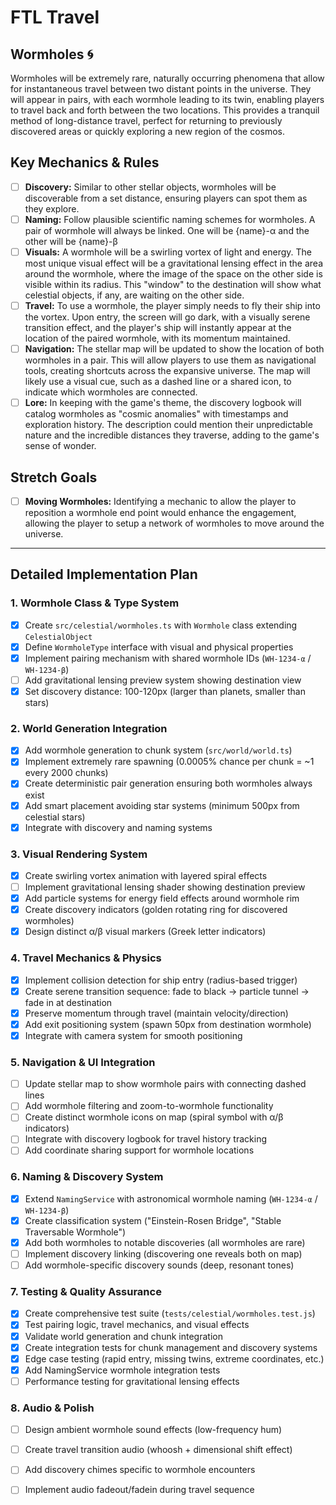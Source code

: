 # FTL Travel

## Wormholes 🌀
Wormholes will be extremely rare, naturally occurring phenomena that allow for instantaneous travel between two distant points in the universe. They will appear in pairs, with each wormhole leading to its twin, enabling players to travel back and forth between the two locations. This provides a tranquil method of long-distance travel, perfect for returning to previously discovered areas or quickly exploring a new region of the cosmos.

## Key Mechanics & Rules
- [ ] **Discovery:** Similar to other stellar objects, wormholes will be discoverable from a set distance, ensuring players can spot them as they explore.
- [ ] **Naming:** Follow plausible scientific naming schemes for wormholes.  A pair of wormhole will always be linked.  One will be {name}-α and the other will be {name}-β
- [ ] **Visuals:** A wormhole will be a swirling vortex of light and energy. The most unique visual effect will be a gravitational lensing effect  in the area around the wormhole, where the image of the space on the other side is visible within its radius. This "window" to the destination will show what celestial objects, if any, are waiting on the other side.
- [ ] **Travel:** To use a wormhole, the player simply needs to fly their ship into the vortex. Upon entry, the screen will go dark, with a visually serene transition effect, and the player's ship will instantly appear at the location of the paired wormhole, with its momentum maintained.
- [ ] **Navigation:** The stellar map will be updated to show the location of both wormholes in a pair. This will allow players to use them as navigational tools, creating shortcuts across the expansive universe. The map will likely use a visual cue, such as a dashed line or a shared icon, to indicate which wormholes are connected.
- [ ] **Lore:** In keeping with the game's theme, the discovery logbook will catalog wormholes as "cosmic anomalies" with timestamps and exploration history. The description could mention their unpredictable nature and the incredible distances they traverse, adding to the game's sense of wonder.

## Stretch Goals
- [ ] **Moving Wormholes:** Identifying a mechanic to allow the player to reposition a wormhole end point would enhance the engagement, allowing the player to setup a network of wormholes to move around the universe.

---

## Detailed Implementation Plan

### 1. **Wormhole Class & Type System** 
- [x] Create `src/celestial/wormholes.ts` with `Wormhole` class extending `CelestialObject`
- [x] Define `WormholeType` interface with visual and physical properties
- [x] Implement pairing mechanism with shared wormhole IDs (`WH-1234-α` / `WH-1234-β`)
- [ ] Add gravitational lensing preview system showing destination view
- [x] Set discovery distance: 100-120px (larger than planets, smaller than stars)

### 2. **World Generation Integration**
- [x] Add wormhole generation to chunk system (`src/world/world.ts`)
- [x] Implement extremely rare spawning (0.0005% chance per chunk = ~1 every 2000 chunks)
- [x] Create deterministic pair generation ensuring both wormholes always exist
- [x] Add smart placement avoiding star systems (minimum 500px from celestial stars)
- [x] Integrate with discovery and naming systems

### 3. **Visual Rendering System**
- [x] Create swirling vortex animation with layered spiral effects
- [ ] Implement gravitational lensing shader showing destination preview
- [x] Add particle systems for energy field effects around wormhole rim
- [x] Create discovery indicators (golden rotating ring for discovered wormholes)
- [x] Design distinct α/β visual markers (Greek letter indicators)

### 4. **Travel Mechanics & Physics**
- [x] Implement collision detection for ship entry (radius-based trigger)
- [x] Create serene transition sequence: fade to black → particle tunnel → fade in at destination  
- [x] Preserve momentum through travel (maintain velocity/direction)
- [x] Add exit positioning system (spawn 50px from destination wormhole)
- [x] Integrate with camera system for smooth positioning

### 5. **Navigation & UI Integration**
- [ ] Update stellar map to show wormhole pairs with connecting dashed lines
- [ ] Add wormhole filtering and zoom-to-wormhole functionality  
- [ ] Create distinct wormhole icons on map (spiral symbol with α/β indicators)
- [ ] Integrate with discovery logbook for travel history tracking
- [ ] Add coordinate sharing support for wormhole locations

### 6. **Naming & Discovery System**
- [x] Extend `NamingService` with astronomical wormhole naming (`WH-1234-α` / `WH-1234-β`)
- [x] Create classification system ("Einstein-Rosen Bridge", "Stable Traversable Wormhole")
- [x] Add both wormholes to notable discoveries (all wormholes are rare)
- [ ] Implement discovery linking (discovering one reveals both on map)
- [ ] Add wormhole-specific discovery sounds (deep, resonant tones)

### 7. **Testing & Quality Assurance**
- [x] Create comprehensive test suite (`tests/celestial/wormholes.test.js`)
- [x] Test pairing logic, travel mechanics, and visual effects
- [x] Validate world generation and chunk integration
- [x] Create integration tests for chunk management and discovery systems
- [x] Edge case testing (rapid entry, missing twins, extreme coordinates, etc.)
- [x] Add NamingService wormhole integration tests
- [ ] Performance testing for gravitational lensing effects

### 8. **Audio & Polish**
- [ ] Design ambient wormhole sound effects (low-frequency hum)
- [ ] Create travel transition audio (whoosh + dimensional shift effect)
- [ ] Add discovery chimes specific to wormhole encounters
- [ ] Implement audio fadeout/fadein during travel sequence


